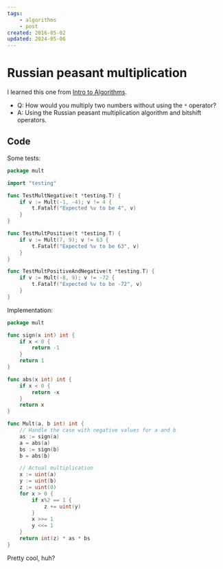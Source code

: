 ```yaml
---
tags:
    - algorithms
    - post
created: 2016-05-02
updated: 2024-05-06
---
```

# Russian peasant multiplication

I learned this one from [Intro to Algorithms](https://classroom.udacity.com/courses/cs215).

- Q: How would you multiply two numbers without using the `*` operator?
- A: Using the Russian peasant multiplication algorithm and bitshift operators.

## Code
Some tests:

```go
package mult

import "testing"

func TestMultNegative(t *testing.T) {
	if v := Mult(-1, -4); v != 4 {
		t.Fatalf("Expected %v to be 4", v)
	}
}

func TestMultPositive(t *testing.T) {
	if v := Mult(7, 9); v != 63 {
		t.Fatalf("Expected %v to be 63", v)
	}
}

func TestMultPositiveAndNegative(t *testing.T) {
	if v := Mult(-8, 9); v != -72 {
		t.Fatalf("Expected %v to be -72", v)
	}
}
```

Implementation:

```go
package mult

func sign(x int) int {
	if x < 0 {
		return -1
	}
	return 1
}

func abs(x int) int {
	if x < 0 {
		return -x
	}
	return x
}

func Mult(a, b int) int {
	// Handle the case with negative values for a and b
	as := sign(a)
	a = abs(a)
	bs := sign(b)
	b = abs(b)

	// Actual multiplication
	x := uint(a)
	y := uint(b)
	z := uint(0)
	for x > 0 {
		if x%2 == 1 {
			z += uint(y)
		}
		x >>= 1
		y <<= 1
	}
	return int(z) * as * bs
}
```

Pretty cool, huh?
